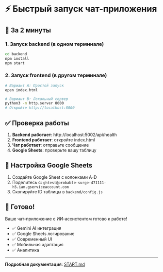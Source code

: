 # ⚡ Быстрый запуск чат-приложения

## 🚀 За 2 минуты

### 1. Запуск backend (в одном терминале)

```bash
cd backend
npm install
npm start
```

### 2. Запуск frontend (в другом терминале)

```bash
# Вариант A: Простой запуск
open index.html

# Вариант B: Локальный сервер
python3 -m http.server 8000
# Откройте http://localhost:8000
```

## ✅ Проверка работы

1. **Backend работает**: http://localhost:5002/api/health
2. **Frontend работает**: откройте index.html
3. **Чат работает**: отправьте сообщение
4. **Google Sheets**: проверьте вашу таблицу

## 🔧 Настройка Google Sheets

1. Создайте Google Sheet с колонками A-D
2. Поделитесь с: `ghtest@probable-surge-471111-h5.iam.gserviceaccount.com`
3. Скопируйте ID таблицы в `backend/config.js`

## 🎯 Готово!

Ваше чат-приложение с ИИ-ассистентом готово к работе!

- ✅ Gemini AI интеграция
- ✅ Google Sheets логирование  
- ✅ Современный UI
- ✅ Мобильная адаптация
- ✅ Аналитика

---

**Подробная документация**: [START.md](START.md)
